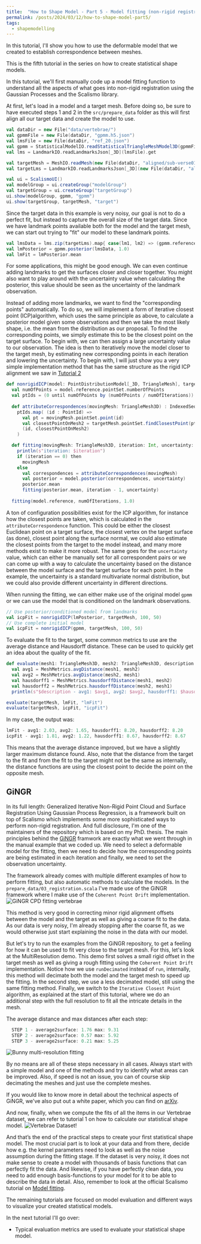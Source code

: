 ```yaml
---
title:  "How to Shape Model - Part 5 - Model fitting (non-rigid registration)"
permalink: /posts/2024/03/12/how-to-shape-model-part5/
tags:
  - shapemodelling
---
```


In this tutorial, I'll show you how to use the deformable model that we created to establish correspondence between meshes. 
<!-- VIDEO OF Non-rigid registration -->

<!-- Hi and welcome to “Coding with Dennis” - my name is Dennis  -->
This is the fifth tutorial in the series on how to create statistical shape models. 

In this tutorial, we'll first manually code up a model fitting function to understand all the aspects of what goes into non-rigid registration using the Gaussian Processes and the Scalismo library. 

At first, let's load in a model and a target mesh. Before doing so, be sure to have executed steps 1 and 2 in the `src/prepare_data` folder as this will first align all our target data and create the model to use.
```scala
val dataDir = new File("data/vertebrae/")
val gpmmFile = new File(dataDir, "gpmm.h5.json")
val lmsFile = new File(dataDir, "ref_20.json")
val gpmm = StatisticalModelIO.readStatisticalTriangleMeshModel3D(gpmmFile).get
val lms = LandmarkIO.readLandmarksJson[_3D](lmsFile).get

val targetMesh = MeshIO.readMesh(new File(dataDir, "aligned/sub-verse010_segment_20.ply")).get
val targetLms = LandmarkIO.readLandmarksJson[_3D](new File(dataDir, "aligned/sub-verse010_segment_20.json")).get

val ui = ScalismoUI()
val modelGroup = ui.createGroup("modelGroup")
val targetGroup = ui.createGroup("targetGroup")
ui.show(modelGroup, gpmm, "gpmm")
ui.show(targetGroup, targetMesh, "target")
```
Since the target data in this example is very noisy, our goal is not to do a perfect fit, but instead to capture the overall size of the target data.
Since we have landmark points available both for the model and the target mesh, we can start out trying to "fit" our model to these landmark points.
```scala
val lmsData = lms.zip(targetLms).map{ case(lm1, lm2) => (gpmm.reference.pointSet.findClosestPoint(lm1.point).id, lm2.point)}.toIndexedSeq
val lmPosterior = gpmm.posterior(lmsData, 1.0)
val lmFit = lmPosterior.mean
```
For some applications, this might be good enough. We can even continue adding landmarks to get the surfaces closer and closer together. You might also want to play around with the uncertainty value when calculating the posterior, this value should be seen as the uncertainty of the landmark observation. 

Instead of adding more landmarks, we want to find the "corresponding points" automatically. To do so, we will implement a form of iterative closest point (ICP)algorithm, which uses the same principle as above, to calculate a posterior model given some observations and then we take the most likely shape, i.e. the mean from the distribution as our proposal. 
To find the corresponding points, we simply estimate this to be the closest point on the target surface. To begin with, we can then assign a large uncertainty value to our observation. The idea is then to iteratively move the model closer to the target mesh, by estimating new corresponding points in each iteration and lowering the uncertainty. 
To begin with, I will just show you a very simple implementation method that has the same structure as the rigid ICP alignment we saw in [Tutorial 2](05_Fitting.md)

```scala
def nonrigidICP(model: PointDistributionModel[_3D, TriangleMesh], targetMesh: TriangleMesh3D, numOfSamplePoints: Int, numOfIterations: Int) : TriangleMesh3D = 
  val numOfPoints = model.reference.pointSet.numberOfPoints
  val ptIds = (0 until numOfPoints by (numOfPoints / numOfIterations)).map(i => PointId(i))
    
  def attributeCorrespondences(movingMesh: TriangleMesh3D) : IndexedSeq[(PointId, Point[_3D])] = 
    ptIds.map( (id : PointId) =>
      val pt = movingMesh.pointSet.point(id)
      val closestPointOnMesh2 = targetMesh.pointSet.findClosestPoint(pt).point
      (id, closestPointOnMesh2)
    )

  def fitting(movingMesh: TriangleMesh3D, iteration: Int, uncertainty: Double): TriangleMesh3D =
    println(s"iteration: $iteration")
    if (iteration == 0) then
      movingMesh 
    else 
      val correspondences = attributeCorrespondences(movingMesh)
      val posterior = model.posterior(correspondences, uncertainty)
      posterior.mean
      fitting(posterior.mean, iteration - 1, uncertainty)
    
  fitting(model.reference, numOfIterations, 1.0)
```

A ton of configuration possibilities exist for the ICP algorithm, for instance how the closest points are taken, which is calculated in the `attributeCorrespondence` function. This could be either the closest Euclidean point on a target surface, the closest vertex on the target surface (as done), closest point along the surface normal, we could also estimate the closest points from the target to the model instead, and many more methods exist to make it more robust. The same goes for the `uncertainty` value, which can either be manually set for all correspondent pairs or we can come up with a way to calculate the uncertainty based on the distance between the model surface and the target surface for each point. In the example, the uncertainty is a standard multivariate normal distribution, but we could also provide different uncertainty in different directions. 

When running the fitting, we can either make use of the original model `gpmm` or we can use the model that is conditioned on the landmark observations. 

```scala
// Use posterior/conditioned model from landmarks
val icpFit = nonrigidICP(lmPosterior, targetMesh, 100, 50)
// Use complete initial model
val icpFit = nonrigidICP(gpmm, targetMesh, 100, 50)
```
To evaluate the fit to the target, some common metrics to use are the average distance and Hausdorff distance. These can be used to quickly get an idea about the quality of the fit.
```scala
def evaluate(mesh1: TriangleMesh3D, mesh2: TriangleMesh3D, description: String): Unit =
  val avg1 = MeshMetrics.avgDistance(mesh1, mesh2)
  val avg2 = MeshMetrics.avgDistance(mesh2, mesh1)
  val hausdorff1 = MeshMetrics.hausdorffDistance(mesh1, mesh2)
  val hausdorff2 = MeshMetrics.hausdorffDistance(mesh2, mesh1)
  println(s"$description - avg1: $avg1, avg2: $avg2, hausdorff1: $hausdorff1, hausdorff2: $hausdorff2")

evaluate(targetMesh, lmFit, "lmFit")
evaluate(targetMesh, icpFit, "icpFit")
```
In my case, the output was:
```scala
lmFit - avg1: 2.03, avg2: 1.65, hausdorff1: 8.20, hausdorff2: 8.20
icpFit - avg1: 1.81, avg2: 1.22, hausdorff1: 8.67, hausdorff2: 8.67
```
This means that the average distance improved, but we have a slightly larger maximum distance found. Also, note that the distance from the target to the fit and from the fit to the target might not be the same as internally, the distance functions are using the closest point to decide the point on the opposite mesh. 

## GiNGR
In its full length: Generalized Iterative Non-Rigid Point Cloud and Surface Registration Using Gaussian Process Regression, is a framework built on top of Scalismo which implements some more sophisticated ways to perform non-rigid registration. And full disclosure, I'm one of the maintainers of the repository which is based on my PhD. thesis. 
The main principles behind the [GiNGR](https://github.com/unibas-gravis/GiNGR) framwork are exactly what we went through in the manual example that we coded up. We need to select a deformable model for the fitting, then we need to decide how the corresponding points are being estimated in each iteration and finally, we need to set the observation uncertainty.

The framework already comes with multiple different examples of how to perform fitting, but also automatic methods to calculate the models. 
In the `prepare_data/03_registration.scala` I've made use of the GiNGR framework where I make use of the `Coherent Point Drift` implementation.
![GiNGR CPD fitting vertebrae](/images/posts/how-to-shape-model/fitting_vertebrae.gif)

This method is very good in correcting minor rigid alignment offsets between the model and the target as well as giving a coarse fit to the data. As our data is very noisy, I'm already stopping after the coarse fit, as we would otherwise just start explaining the noise in the data with our model. 

But let's try to run the examples from the GiNGR repository, to get a feeling for how it can be used to fit very close to the target mesh. For this, let's look at the MultiResolution demo. This demo first solves a small rigid offset in the target mesh as well as giving a rough fitting using the `Coherent Point Drift` implementation. Notice how we use `runDecimated` instead of `run`, internally, this method will decimate both the model and the target mesh to speed up the fitting. In the second step, we use a less decimated model, still using the same fitting method. Finally, we switch to the `Iterative Closest Point` algorithm, as explained at the start of this tutorial, where we do an additional step with the full resolution to fit all the intricate details in the mesh. 

The average distance and max distances after each step:
```scala
  STEP 1 - average2surface: 1.76 max: 9.31
  STEP 2 - average2surface: 0.57 max: 5.92
  STEP 3 - average2surface: 0.21 max: 5.25
```
![Bunny multi-resolution fitting](/images/posts/how-to-shape-model/fitting_bunny.gif)

By no means are all of these steps necessary in all cases. Always start with a simple model and one of the methods and try to identify what areas can be improved. Also, if speed is not an issue, you can of course skip decimating the meshes and just use the complete meshes. 

If you would like to know more in detail about the technical aspects of GiNGR, we've also put out a white paper, which you can find on [arXiv](https://arxiv.org/abs/2203.09986).

And now, finally, when we compute the fits of all the items in our Vertebrae dataset, we can refer to tutorial 1 on how to calculate our statistical shape model.
![Vertebrae Dataset!](/images/posts/how-to-shape-model/vertebrae/ssm.gif)

And that’s the end of the practical steps to create your first statistical shape model. The most crucial part is to look at your data and from there, decide how e.g. the kernel parameters need to look as well as the noise assumption during the fitting stage. If the dataset is very noisy, it does not make sense to create a model with thousands of basis functions that can perfectly fit the data. And likewise, if you have perfectly clean data, you need to add enough basis-functions to your model for it to be able to describe the data in detail. Also, remember to look at the official Scalismo tutorial on [Model fitting](https://scalismo.org/docs/Tutorials/tutorial11).

The remaining tutorials are focused on model evaluation and different ways to visualize your created statistical models. 

In the next tutorial I'll go over:
* Typical evaluation metrics are used to evaluate your statistical shape model. 

<!-- That was all for this video. Remember to give the video a like, comment below with your own shape model project and of course subscribe to the channel for more content like this.
See you in the next video! -->